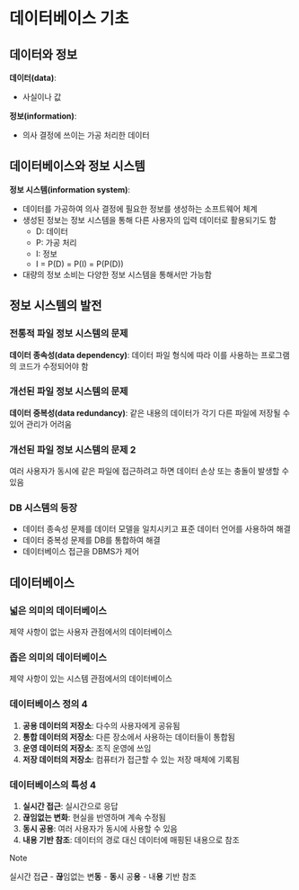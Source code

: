# 데이터베이스 기초
## 데이터와 정보
**데이터(data)**:
- 사실이나 값

**정보(information)**:
- 의사 결정에 쓰이는 가공 처리한 데이터

## 데이터베이스와 정보 시스템

**정보 시스템(information system)**:
- 데이터를 가공하여 의사 결정에 필요한 정보를 생성하는 소프트웨어 체계
- 생성된 정보는 정보 시스템을 통해 다른 사용자의 입력 데이터로 활용되기도 함
  - D: 데이터
  - P: 가공 처리
  - I: 정보
  - I = P(D) = P(I) = P(P(D))
- 대량의 정보 소비는 다양한 정보 시스템을 통해서만 가능함

## 정보 시스템의 발전
### 전통적 파일 정보 시스템의 문제
**데이터 종속성(data dependency)**: 데이터 파일 형식에 따라 이를 사용하는 프로그램의 코드가 수정되어야 함

### 개선된 파일 정보 시스템의 문제
**데이터 중복성(data redundancy)**: 같은 내용의 데이터가 각기 다른 파일에 저장될 수 있어 관리가 어려움

### 개선된 파일 정보 시스템의 문제 2
여러 사용자가 동시에 같은 파일에 접근하려고 하면 데이터 손상 또는 충돌이 발생할 수 있음

### DB 시스템의 등장
- 데이터 종속성 문제를 데이터 모델을 일치시키고 표준 데이터 언어를 사용하여 해결
- 데이터 중복성 문제를 DB를 통합하여 해결
- 데이터베이스 접근을 DBMS가 제어

## 데이터베이스
### 넓은 의미의 데이터베이스
제약 사항이 없는 사용자 관점에서의 데이터베이스

### 좁은 의미의 데이터베이스
제약 사항이 있는 시스템 관점에서의 데이터베이스

### 데이터베이스 정의 4
1. **공용 데이터의 저장소**: 다수의 사용자에게 공유됨
2. **통합 데이터의 저장소**: 다른 장소에서 사용하는 데이터들이 통합됨
3. **운영 데이터의 저장소**: 조직 운영에 쓰임
4. **저장 데이터의 저장소**: 컴퓨터가 접근할 수 있는 저장 매체에 기록됨

### 데이터베이스의 특성 4
1. **실시간 접근**: 실시간으로 응답
2. **끊임없는 변화**: 현실을 반영하며 계속 수정됨
3. **동시 공용**: 여러 사용자가 동시에 사용할 수 있음
4. **내용 기반 참조**: 데이터의 경로 대신 데이터에 매핑된 내용으로 참조

> [!NOTE]
> 실시간 접**근** - **끊**임없는 변**동** - **동**시 공**용** - 내**용** 기반 참조
